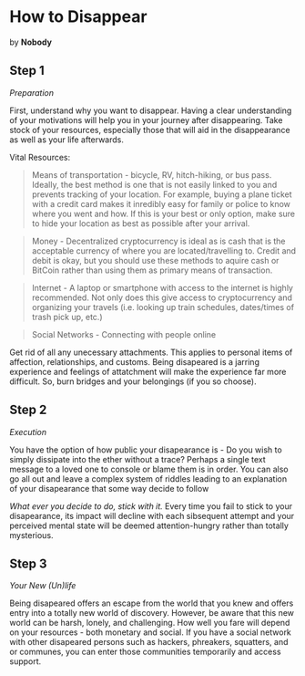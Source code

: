 
# How to Disappear

by **Nobody**

## Step 1

*Preparation*

First, understand why you want to disappear. Having a clear understanding of your motivations will help you in your journey after disappearing. Take stock of your resources, especially those that will aid in the disappearance as well as your life afterwards.

Vital Resources:

 >Means of transportation - bicycle, RV, hitch-hiking, or bus pass. Ideally, the best method is one that is not easily linked to you and prevents tracking of your location. For example, buying a plane ticket with a credit card makes it inredibly easy for family or police to know where you went and how. If this is your best or only option, make sure to hide your location as best as possible after your arrival. 

 >Money - Decentralized cryptocurrency is ideal as is cash that is the acceptable currency of where you are located/travelling to. Credit and debit is okay, but you should use these methods to aquire cash or BitCoin rather than using them as primary means of transaction.

 >Internet - A laptop or smartphone with access to the internet is highly recommended. Not only does this give access to cryptocurrency and organizing your travels (i.e. looking up train schedules, dates/times of trash pick up, etc.)


 >Social Networks - Connecting with people online

Get rid of all any unecessary attachments. This applies to personal items of affection, relationships, and customs. Being disapeared is a jarring experience and feelings of attatchment will make the experience far more difficult. So, burn bridges and your belongings (if you so choose).

## Step 2
*Execution*

You have the option of how public your disapearance is - Do you wish to simply dissipate into the ether without a trace? Perhaps a single text message to a loved one to console or blame them is in order. You can also go all out and leave a complex system of riddles leading to an explanation of your disapearance that some way decide to follow

*What ever you decide to do, stick with it.* Every time you fail to stick to your disapearance, its impact will decline with each sibsequent attempt and your perceived mental state will be deemed attention-hungry rather than totally mysterious.

## Step 3
*Your New (Un)life*

Being disapeared offers an escape from the world that you knew and offers entry into a totally new world of discovery. However, be aware that this new world can be harsh, lonely, and challenging. How well you fare will depend on your resources - both monetary and social. If you have a social network with other disapeared persons such as hackers, phreakers, squatters, and or communes, you can enter those communities temporarily and access support.